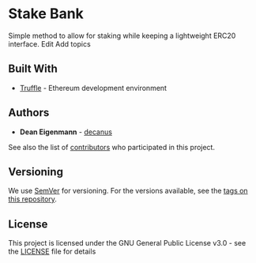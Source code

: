 # Stake Bank

Simple method to allow for staking while keeping a lightweight ERC20 interface. Edit
Add topics

## Built With
* [Truffle](https://github.com/trufflesuite/truffle) - Ethereum development environment 

## Authors

* **Dean Eigenmann** - [decanus](https://github.com/decanus)

See also the list of [contributors](https://github.com/harbourproject/stakebank/contributors) who participated in this project.

## Versioning

We use [SemVer](http://semver.org/) for versioning. For the versions available, see the [tags on this repository](https://github.com/harbourproject/stakebank/tags).

## License

This project is licensed under the GNU General Public License v3.0 - see the [LICENSE](LICENSE) file for details
